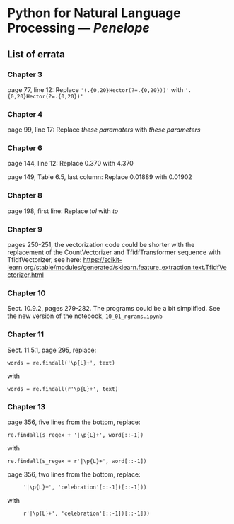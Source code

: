 # Python for Natural Language Processing — _Penelope_
## List of errata

### Chapter 3
page 77, line 12: Replace `'(.{0,20}Hector(?=.{0,20}))'` with `'.{0,20}Hector(?=.{0,20})'`

### Chapter 4
page 99, line 17: Replace *these paramaters* with *these parameters*

### Chapter 6
page 144, line 12: Replace 0.370 with 4.370

page 149, Table 6.5, last column: Replace 0.01889 with 0.01902

### Chapter 8
page 198, first line: Replace *tol* with *to*

### Chapter 9
pages 250-251, the vectorization code could be shorter with the replacement of the
CountVectorizer and TfidfTransformer sequence with TfidfVectorizer, see here: 
https://scikit-learn.org/stable/modules/generated/sklearn.feature_extraction.text.TfidfVectorizer.html

### Chapter 10
Sect. 10.9.2, pages 279-282. The programs could be a bit simplified. See the new version of the notebook, `10_01_ngrams.ipynb`

### Chapter 11
Sect. 11.5.1, page 295, replace:

`words = re.findall('\p{L}+', text)`

with 

`words = re.findall(r'\p{L}+', text)`

### Chapter 13
page 356, five lines from the bottom, replace:

`re.findall(s_regex + '|\p{L}+', word[::-1])`

with

`re.findall(s_regex + r'|\p{L}+', word[::-1])`

page 356, two lines from the bottom, replace:

`     '|\p{L}+', 'celebration'[::-1])[::-1]))`

with

`     r'|\p{L}+', 'celebration'[::-1])[::-1]))`
